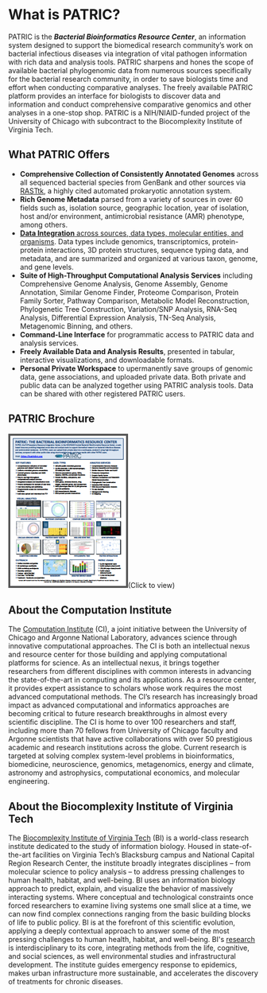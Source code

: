# What is PATRIC?

PATRIC is the ***Bacterial Bioinformatics Resource Center***, an information system designed to support the biomedical research community’s work on bacterial infectious diseases via integration of vital pathogen information with rich data and analysis tools. PATRIC sharpens and hones the scope of available bacterial phylogenomic data from numerous sources specifically for the bacterial research community, in order to save biologists time and effort when conducting comparative analyses. The freely available PATRIC platform provides an interface for biologists to discover data and information and conduct comprehensive comparative genomics and other analyses in a one-stop shop. PATRIC is a NIH/NIAID-funded project of the University of Chicago with subcontract to the Biocomplexity Institute of Virginia Tech.

## What PATRIC Offers

* **Comprehensive Collection of Consistently Annotated Genomes** across all sequenced bacterial species from GenBank and other sources via [RASTtk](https://docs.patricbrc.org//user_guides/organisms_taxon/genome_annotations.html), a highly cited automated prokaryotic annotation system.
* **Rich Genome Metadata** parsed from a variety of sources in over 60 fields such as, isolation source, geographic location, year of isolation, host and/or environment, antimicrobial resistance (AMR) phenotype, among others.
* [**Data Integration** across sources, data types, molecular entities, and organisms](https://docs.patricbrc.org//user_guides/organisms_tab.html). Data types include genomics, transcriptomics, protein-protein interactions, 3D protein structures, sequence typing data, and metadata, and are summarized and organized at various taxon, genome, and gene levels.
* **Suite of High-Throughput Computational Analysis Services** including Comprehensive Genome Analysis, Genome Assembly, Genome Annotation, Similar Genome Finder, Proteome Comparison, Protein Family Sorter, Pathway Comparison, Metabolic Model Reconstruction, Phylogenetic Tree Construction, Variation/SNP Analysis, RNA-Seq Analysis, Differential Expression Analysis, TN-Seq Analysis, Metagenomic Binning, and others.
* **Command-Line Interface** for programmatic access to PATRIC data and analysis services.
* **Freely Available Data and Analysis Results**, presented in tabular, interactive visualizations, and downloadable formats.
* **Personal Private Workspace** to upermanently save groups of genomic data, gene associations, and uploaded private data. Both private and public data can be analyzed together using PATRIC analysis tools. Data can be shared with other registered PATRIC users.

## PATRIC Brochure
[<img src="./images/patric_brochure_thumbnail.png">](./images/PATRIC_flyer_2018_8.5x11.pdf)(Click to view)

## About the Computation Institute
The <a href="https://www.ci.uchicago.edu/" target="_blank">Computation Institute</a> (CI), a joint initiative between the University of Chicago and Argonne National Laboratory, advances science through innovative computational approaches. The CI is both an intellectual nexus and resource center for those building and applying computational platforms for science. As an intellectual nexus, it brings together researchers from different disciplines with common interests in advancing the state-of-the-art in computing and its applications. As a resource center, it provides expert assistance to scholars whose work requires the most advanced computational methods. The CI’s research has increasingly broad impact as advanced computational and informatics approaches are becoming critical to future research breakthroughs in almost every scientific discipline. The CI is home to over 100 researchers and staff, including more than 70 fellows from University of Chicago faculty and Argonne scientists that have active collaborations with over 50 prestigious academic and research institutions across the globe. Current research is targeted at solving complex system-level problems in bioinformatics, biomedicine, neuroscience, genomics, metagenomics, energy and climate, astronomy and astrophysics, computational economics, and molecular engineering.

## About the Biocomplexity Institute of Virginia Tech
The <a href="http://bi.vt.edu/" target="_blank">Biocomplexity Institute of Virginia Tech</a> (BI) is a world-class research institute dedicated to the study of information biology. Housed in state-of-the-art facilities on Virginia Tech’s Blacksburg campus and National Capital Region Research Center, the institute broadly integrates disciplines – from molecular
science to policy analysis – to address pressing challenges to human health, habitat, and well-being. BI uses an information biology approach to predict, explain, and visualize the behavior of massively interacting systems. Where conceptual and technological constraints once forced researchers to examine living systems one small slice at a time, we can now find complex connections ranging from the basic building blocks of life to public policy. BI is at the forefront of this scientific evolution, applying a deeply contextual approach to answer some of the most pressing challenges to human health,
habitat, and well-being. BI's <a href="http://bi.vt.edu/research" target="_blank">research</a> is interdisciplinary to its core, integrating methods from the life, cognitive, and social sciences, as well environmental studies and infrastructural development. The institute guides emergency response to epidemics, makes urban infrastructure more sustainable, and accelerates the discovery of treatments for chronic diseases.

